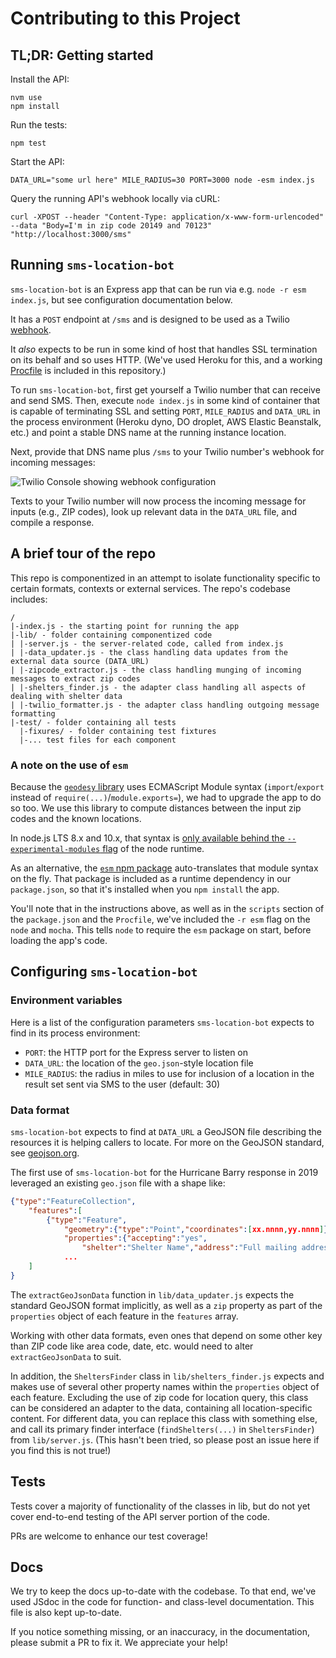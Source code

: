 # Contributing to this Project

## TL;DR: Getting started

Install the API:

```{bash}
nvm use
npm install
```

Run the tests:

```{bash}
npm test
```

Start the API:

```{bash}
DATA_URL="some url here" MILE_RADIUS=30 PORT=3000 node -esm index.js
```

Query the running API's webhook locally via cURL:

```{bash}
curl -XPOST --header "Content-Type: application/x-www-form-urlencoded" --data "Body=I'm in zip code 20149 and 70123" "http://localhost:3000/sms"
```

## Running `sms-location-bot`

`sms-location-bot` is an Express app that can be run via e.g. `node -r esm index.js`, but see configuration documentation below.

It has a `POST` endpoint at `/sms` and is designed to be used as a Twilio [webhook](https://www.twilio.com/docs/sms/quickstart/node).

It _also_ expects to be run in some kind of host that handles SSL termination on its behalf and so uses HTTP. (We've used Heroku for this, and a working [Procfile](Procfile) is included in this repository.)

To run `sms-location-bot`, first get yourself a Twilio number that can receive and send SMS. Then, execute `node index.js` in some kind of container that is capable of terminating SSL and setting `PORT`, `MILE_RADIUS` and `DATA_URL` in the process environment (Heroku dyno, DO droplet, AWS Elastic Beanstalk, etc.) and point a stable DNS name at the running instance location.

Next, provide that DNS name plus `/sms` to your Twilio number's webhook for incoming messages:

![Twilio Console showing webhook configuration](./twilio_webhook.png "Example of Twilio webhook console page")

Texts to your Twilio number will now process the incoming message for inputs (e.g., ZIP codes), look up relevant data in the `DATA_URL` file, and compile a response.

## A brief tour of the repo

This repo is componentized in an attempt to isolate functionality specific to certain formats, contexts or external services. The repo's codebase includes:

```{text}
/
|-index.js - the starting point for running the app
|-lib/ - folder containing componentized code
| |-server.js - the server-related code, called from index.js
| |-data_updater.js - the class handling data updates from the external data source (DATA_URL)
| |-zipcode_extractor.js - the class handling munging of incoming messages to extract zip codes
| |-shelters_finder.js - the adapter class handling all aspects of dealing with shelter data
| |-twilio_formatter.js - the adapter class handling outgoing message formatting
|-test/ - folder containing all tests
  |-fixures/ - folder containing test fixtures
  |-... test files for each component
```

### A note on the use of `esm`

Because the [`geodesy` library](https://www.npmjs.com/package/geodesy) uses ECMAScript Module syntax (`import`/`export` instead of `require(...)`/`module.exports=`), we had to upgrade the app to do so too. We use this library to compute distances between the input zip codes and the known locations.

In node.js LTS 8.x and 10.x, that syntax is [only available behind the `--experimental-modules` flag](https://medium.com/@nodejs/announcing-a-new-experimental-modules-1be8d2d6c2ff) of the node runtime.

As an alternative, the [`esm` npm package](https://www.npmjs.com/package/esm) auto-translates that module syntax on the fly. That package is included as a runtime dependency in our `package.json`, so that it's installed when you `npm install` the app.

You'll note that in the instructions above, as well as in the `scripts` section of the `package.json` and the `Procfile`, we've included the `-r esm` flag on the `node` and `mocha`. This tells `node` to require the `esm` package on start, before loading the app's code.

## Configuring `sms-location-bot`

### Environment variables

Here is a list of the configuration parameters `sms-location-bot` expects to find in its process environment:

- `PORT`: the HTTP port for the Express server to listen on
- `DATA_URL`: the location of the `geo.json`-style location file
- `MILE_RADIUS`: the radius in miles to use for inclusion of a location in the result set sent via SMS to the user (default: 30)

### Data format

`sms-location-bot` expects to find at `DATA_URL` a GeoJSON file describing the resources it is helping callers to locate. For more on the GeoJSON standard, see [geojson.org](https://geojson.org/).

The first use of `sms-location-bot` for the Hurricane Barry response in 2019 leveraged an existing `geo.json` file with
a shape like:

```json
{"type":"FeatureCollection",
    "features":[
        {"type":"Feature",
            "geometry":{"type":"Point","coordinates":[xx.nnnn,yy.nnnn]},
            "properties":{"accepting":"yes",
                "shelter":"Shelter Name","address":"Full mailing address","city":"CITY_NAME","state":"ST","county":"County Name","zip":"99999","phone":null,"updated_by":null,"notes":null,"volunteer_needs":null,"longitude":-99.7487,"latitude":40.7868,"supply_needs":null,"source":"Source org id","google_place_id":null,"special_needs":null,"id":2,"archived":false,"pets":"No","pets_notes":null,"needs":[],"updated_at":"2019-07-11T13:52:43-05:00","updatedAt":"2019-07-11T13:52:43-05:00","last_updated":"2019-07-11T13:52:43-05:00","cleanPhone":"badphone"}},
            ...
    ]
}
```

The `extractGeoJsonData` function in `lib/data_updater.js` expects the standard GeoJSON format implicitly, as well as a `zip` property as part of the `properties` object of each feature in the `features` array.

Working with other data formats, even ones that depend on some other key than ZIP code like area code, date, etc. would need to alter `extractGeoJsonData` to suit.

In addition, the `SheltersFinder` class in `lib/shelters_finder.js` expects and makes use of several other property names within the `properties` object of each feature. Excluding the use of zip code for location query, this class can be considered an adapter to the data, containing all location-specific content. For different data, you can replace this class with something else, and call its primary finder interface (`findShelters(...)` in `SheltersFinder`) from `lib/server.js`. (This hasn't been tried, so please post an issue here if you find this is not true!)

## Tests

Tests cover a majority of functionality of the classes in lib, but do not yet cover end-to-end testing of the API server portion of the code.

PRs are welcome to enhance our test coverage!

## Docs

We try to keep the docs up-to-date with the codebase. To that end, we've used JSdoc in the code for function- and class-level documentation. This file is also kept up-to-date.

If you notice something missing, or an inaccuracy, in the documentation, please submit a PR to fix it. We appreciate your help!
